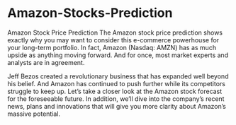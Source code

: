 # Amazon-Stocks-Prediction
Amazon Stock Price Prediction
The Amazon stock price prediction shows exactly why you may want to consider this e-commerce powerhouse for your long-term portfolio. In fact, Amazon (Nasdaq: AMZN) has as much upside as anything moving forward. And for once, most market experts and analysts are in agreement.

Jeff Bezos created a revolutionary business that has expanded well beyond his belief. And Amazon has continued to push further while its competitors struggle to keep up. Let’s take a closer look at the Amazon stock forecast for the foreseeable future. In addition, we’ll dive into the company’s recent news, plans and innovations that will give you more clarity about Amazon’s massive potential.

